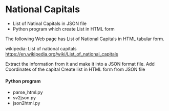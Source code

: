 National Capitals
===============

- List of Natinal Capitals in JSON file
- Python program which create List in HTML form

The following Web page has List of National Capitals in HTML tabular form.

wikipedia: List of national capitals
https://en.wikipedia.org/wiki/List_of_national_capitals

Extract the information from it 
and make it into a JSON format file.
Add Coordinates of the capital
Create list in HTML form from JSON file

#### Python program
- parse_html.py
- sv2json.py
- json2html.py


